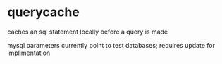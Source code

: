 querycache
==========

caches an sql statement locally before a query is made

mysql parameters currently point to test databases; requires update for implimentation
